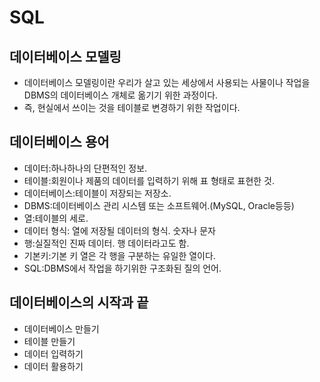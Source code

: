 # SQL

## 데이터베이스 모델링
- 데이터베이스 모델링이란 우리가 살고 있는 세상에서 사용되는 사물이나 작업을 DBMS의 데이터베이스 개체로 옮기기 위한 과정이다.
- 즉, 현실에서 쓰이는 것을 테이블로 변경하기 위한 작업이다.

## 데이터베이스 용어
- 데이터:하나하나의 단편적인 정보.
- 테이블:회원이나 제품의 데이터를 입력하기 위해 표 형태로 표현한 것.
- 데이터베이스:테이블이 저장되는 저장소.
- DBMS:데이터베이스 관리 시스템 또는 소프트웨어.(MySQL, Oracle등등)
- 열:테이블의 세로. 
- 데이터 형식: 열에 저장될 데이터의 형식. 숫자나 문자
- 행:실질적인 진짜 데이터. 행 데이터라고도 함.
- 기본키:기본 키 열은 각 행을 구분하는 유일한 열이다.
- SQL:DBMS에서 작업을 하기위한 구조화된 질의 언어.

## 데이터베이스의 시작과 끝
- 데이터베이스 만들기
- 테이블 만들기
- 데이터 입력하기
- 데이터 활용하기
